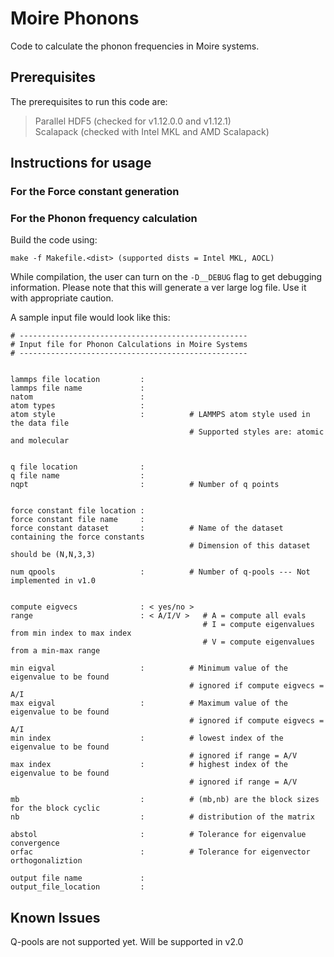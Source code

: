 # Moire Phonons

Code to calculate the phonon frequencies in Moire systems. 

## Prerequisites

The prerequisites to run this code are:

>
>   Parallel HDF5 (checked for v1.12.0.0 and v1.12.1)   
>   Scalapack (checked with Intel MKL and AMD Scalapack)  
>

## Instructions for usage

### For the Force constant generation

### For the Phonon frequency calculation

Build the code using:
```
make -f Makefile.<dist> (supported dists = Intel MKL, AOCL)
```

While compilation, the user can turn on the `-D__DEBUG` flag to get debugging information. Please note that this will generate a ver large log file. Use it with appropriate caution.

A sample input file would look like this:
```
# ---------------------------------------------------
# Input file for Phonon Calculations in Moire Systems
# ---------------------------------------------------


lammps file location         : 
lammps file name             :
natom                        :
atom types                   :
atom style                   :          # LAMMPS atom style used in the data file
                                        # Supported styles are: atomic and molecular 


q file location              : 
q file name                  : 
nqpt                         :          # Number of q points


force constant file location : 
force constant file name     : 
force constant dataset       :          # Name of the dataset containing the force constants
                                        # Dimension of this dataset should be (N,N,3,3)

num qpools                   :          # Number of q-pools --- Not implemented in v1.0


compute eigvecs              : < yes/no >
range                        : < A/I/V >   # A = compute all evals
                                           # I = compute eigenvalues from min index to max index
                                           # V = compute eigenvalues from a min-max range

min eigval                   :          # Minimum value of the eigenvalue to be found
                                        # ignored if compute eigvecs = A/I
max eigval                   :          # Maximum value of the eigenvalue to be found
                                        # ignored if compute eigvecs = A/I
min index                    :          # lowest index of the eigenvalue to be found
                                        # ignored if range = A/V
max index                    :          # highest index of the eigenvalue to be found
                                        # ignored if range = A/V

mb                           :          # (mb,nb) are the block sizes for the block cyclic
nb                           :          # distribution of the matrix

abstol                       :          # Tolerance for eigenvalue convergence
orfac                        :          # Tolerance for eigenvector orthogonaliztion

output file name             : 
output_file_location         : 
```


## Known Issues

Q-pools are not supported yet. Will be supported in v2.0

